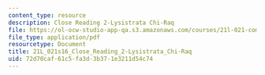 ```yaml
---
content_type: resource
description: Close Reading 2-Lysistrata Chi-Raq
file: https://ol-ocw-studio-app-qa.s3.amazonaws.com/courses/21l-021-comedy-spring-2016/72d70caf61c5fa3d3b371e3211d54c74_21L_021s16_Close_Reading_2-Lysistrata_Chi-Raq.pdf
file_type: application/pdf
resourcetype: Document
title: 21L_021s16_Close_Reading_2-Lysistrata_Chi-Raq
uid: 72d70caf-61c5-fa3d-3b37-1e3211d54c74
---
```

